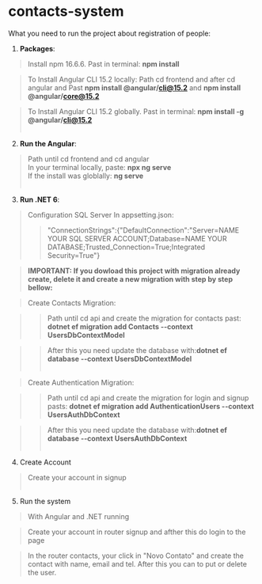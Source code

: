 # contacts-system

What you need to run the project about registration of people:

1. **Packages**:
>Install npm 16.6.6. Past in terminal: **npm install**<br>

>To Install Angular CLI 15.2 locally: Path cd frontend and after cd angular and Past **npm install @angular/cli@15.2** and **npm install @angular/core@15.2** <br>

>To Install Angular CLI 15.2 globally. Past in terminal: **npm install -g @angular/cli@15.2**<br><br>

2. **Run the Angular**:
>Path until cd frontend and cd angular<br>
>In your terminal locally, paste: **npx ng serve**<br>
>If the install was globlally: **ng serve**<br><br>

3. **Run .NET 6**:
>Configuration SQL Server In appsetting.json: <br>
>>"ConnectionStrings":{"DefaultConnection":"Server=NAME YOUR SQL SERVER ACCOUNT;Database=NAME YOUR DATABASE;Trusted_Connection=True;Integrated Security=True"} <br>

>**IMPORTANT: If you dowload this project with migration already create, delete it and create a new migration with step by step bellow:** <br>

>Create Contacts Migration: <br>

>>Path until cd api and create the migration for contacts past: **dotnet ef migration add Contacts --context UsersDbContextModel** <br>

>>After this you need update the database with:**dotnet ef database --context UsersDbContextModel** <br><br>

>Create Authentication Migration: <br>

>>Path until cd api and create the migration for login and signup pasts: **dotnet ef migration add AuthenticationUsers --context UsersAuthDbContext** <br>

>>After this you need update the database with:**dotnet ef database --context UsersAuthDbContext** <br><br>

4. Create Account

> Create your account in signup <br><br>

5. Run the system

> With Angular and .NET running<br>

> Create your account in router signup and afther this do login to the page <br>

>In the router contacts, your click in "Novo Contato" and create the contact with name, email and tel. After this you can to put or delete the user. 
